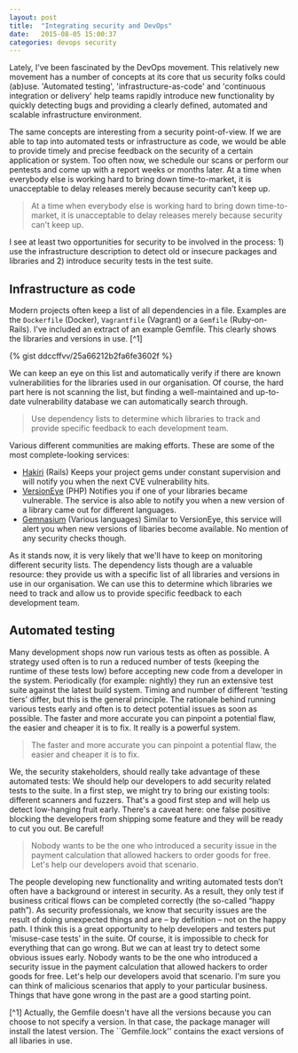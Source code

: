 ```yaml
---
layout: post
title:  "Integrating security and DevOps"
date:   2015-08-05 15:00:37
categories: devops security
---
```


Lately, I've been fascinated by the DevOps movement.
This relatively new movement has a number of concepts at its core that us security folks could (ab)use.
'Automated testing', 'infrastructure-as-code' and 'continuous integration or delivery' help teams rapidly introduce new functionality by quickly detecting bugs and providing a clearly defined, automated and scalable infrastructure environment. 

The same concepts are interesting from a security point-of-view. 
If we are able to tap into automated tests or infrastructure as code, we would be able to provide timely and precise feedback on the security of a certain application or system.
Too often now, we schedule our scans or perform our pentests and come up with a report weeks or months later.
At a time when everybody else is working hard to bring down time-to-market, it is unacceptable to delay releases merely because security can't keep up.

> At a time when everybody else is working hard to bring down time-to-market, it is unacceptable to delay releases merely because security can't keep up.

I see at least two opportunities for security to be involved in the process: 1) use the infrastructure description to detect old or insecure packages and libraries and 2) introduce security tests in the test suite.

## Infrastructure as code

Modern projects often keep a list of all dependencies in a file. Examples are the ``Dockerfile`` (Docker), ``Vagrantfile`` (Vagrant) or a ``Gemfile`` (Ruby-on-Rails).
I've included an extract of an example Gemfile. This clearly shows the libraries and versions in use. [^1]

{% gist ddccffvv/25a66212b2fa6fe3602f %}

We can keep an eye on this list and automatically verify if there are known vulnerabilities for the libraries used in our organisation.
Of course, the hard part here is not scanning the list, but finding a well-maintained and up-to-date vulnerability database we can automatically search through.

> Use dependency lists to determine which libraries to track and provide specific feedback to each development team.

Various different communities are making efforts. These are some of the most complete-looking services:

* [Hakiri](https://hakiri.io/) (Rails) Keeps your project gems under constant supervision and will notify you when the next CVE vulnerability hits.
* [VersionEye](https://www.versioneye.com/) (PHP) Notifies you if one of your libraries became vulnerable. The service is also able to notify you when a new version of a library came out for different languages.
* [Gemnasium](https://gemnasium.com/) (Various languages) Similar to VersionEye, this service will alert you when new versions of libaries become available. No mention of any security checks though.

As it stands now, it is very likely that we'll have to keep on monitoring different security lists. 
The dependency lists though are a valuable resource: they provide us with a specific list of all libraries and versions in use in our organisation. 
We can use this to determine which libraries we need to track and allow us to provide specific feedback to each development team.


## Automated testing

Many development shops now run various tests as often as possible. 
A strategy used often is to run a reduced number of tests (keeping the runtime of these tests low) before accepting new code from a developer in the system.
Periodically (for example: nightly) they run an extensive test suite against the latest build system. 
Timing and number of different 'testing tiers' differ, but this is the general principle.
The rationale behind running various tests early and often is to detect potential issues as soon as possible. 
The faster and more accurate you can pinpoint a potential flaw, the easier and cheaper it is to fix. 
It really is a powerful system.

> The faster and more accurate you can pinpoint a potential flaw, the easier and cheaper it is to fix.

We, the security stakeholders, should really take advantage of these automated tests: We should help our developers to add security related tests to the suite.
In a first step, we might try to bring our existing tools: different scanners and fuzzers. 
That's a good first step and will help us detect low-hanging fruit early. 
There's a caveat here: one false positive blocking the developers from shipping some feature and they will be ready to cut you out. 
Be careful!

> Nobody wants to be the one who introduced a security issue in the payment calculation that allowed hackers to order goods for free.
> Let's help our developers avoid that scenario. 

The people developing new functionality and writing automated tests don’t often have a background or interest in security. 
As a result, they only test if business critical flows can be completed correctly (the so-called “happy path”). 
As security professionals, we know that security issues are the result of doing unexpected things and are – by definition – not on the happy path.
I think this is a great opportunity to help developers and testers put 'misuse-case tests' in the suite.
Of course, it is impossible to check for everything that can go wrong.
But we can at least try to detect some obvious issues early.
Nobody wants to be the one who introduced a security issue in the payment calculation that allowed hackers to order goods for free.
Let's help our developers avoid that scenario. 
I'm sure you can think of malicious scenarios that apply to your particular business.
Things that have gone wrong in the past are a good starting point.



[^1] Actually, the Gemfile doesn't have all the versions because you can choose to not specify a version. In that case, the package manager will install the latest version. The ``Gemfile.lock'' contains the exact versions of all libaries in use.

